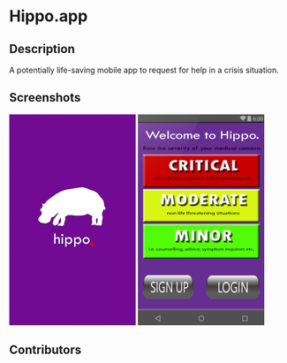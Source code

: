 # Hippo.app

## Description

A potentially life-saving mobile app to request for help in a crisis situation.

## Screenshots

![Splash page](screenshots/github_logo.jpg?raw=true "Logo")
![Home page](screenshots/github_main.jpg?raw=true "Main")

## Contributors
